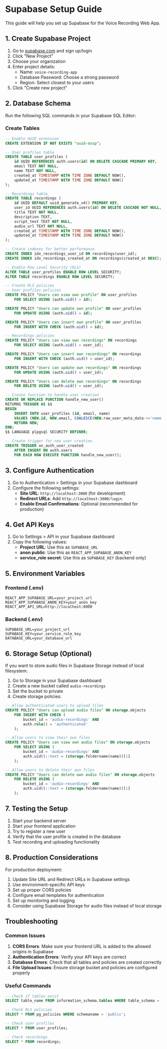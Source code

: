 # Supabase Setup Guide

This guide will help you set up Supabase for the Voice Recording Web App.

## 1. Create Supabase Project

1. Go to [supabase.com](https://supabase.com) and sign up/login
2. Click "New Project"
3. Choose your organization
4. Enter project details:
   - Name: `voice-recording-app`
   - Database Password: Choose a strong password
   - Region: Select closest to your users
5. Click "Create new project"

## 2. Database Schema

Run the following SQL commands in your Supabase SQL Editor:

### Create Tables

```sql
-- Enable UUID extension
CREATE EXTENSION IF NOT EXISTS "uuid-ossp";

-- User profiles table
CREATE TABLE user_profiles (
    id UUID REFERENCES auth.users(id) ON DELETE CASCADE PRIMARY KEY,
    email TEXT NOT NULL,
    name TEXT NOT NULL,
    created_at TIMESTAMP WITH TIME ZONE DEFAULT NOW(),
    updated_at TIMESTAMP WITH TIME ZONE DEFAULT NOW()
);

-- Recordings table
CREATE TABLE recordings (
    id UUID DEFAULT uuid_generate_v4() PRIMARY KEY,
    user_id UUID REFERENCES auth.users(id) ON DELETE CASCADE NOT NULL,
    title TEXT NOT NULL,
    description TEXT,
    script_text TEXT NOT NULL,
    audio_url TEXT NOT NULL,
    created_at TIMESTAMP WITH TIME ZONE DEFAULT NOW(),
    updated_at TIMESTAMP WITH TIME ZONE DEFAULT NOW()
);

-- Create indexes for better performance
CREATE INDEX idx_recordings_user_id ON recordings(user_id);
CREATE INDEX idx_recordings_created_at ON recordings(created_at DESC);

-- Enable Row Level Security (RLS)
ALTER TABLE user_profiles ENABLE ROW LEVEL SECURITY;
ALTER TABLE recordings ENABLE ROW LEVEL SECURITY;

-- Create RLS policies
-- User profiles policies
CREATE POLICY "Users can view own profile" ON user_profiles
    FOR SELECT USING (auth.uid() = id);

CREATE POLICY "Users can update own profile" ON user_profiles
    FOR UPDATE USING (auth.uid() = id);

CREATE POLICY "Users can insert own profile" ON user_profiles
    FOR INSERT WITH CHECK (auth.uid() = id);

-- Recordings policies
CREATE POLICY "Users can view own recordings" ON recordings
    FOR SELECT USING (auth.uid() = user_id);

CREATE POLICY "Users can insert own recordings" ON recordings
    FOR INSERT WITH CHECK (auth.uid() = user_id);

CREATE POLICY "Users can update own recordings" ON recordings
    FOR UPDATE USING (auth.uid() = user_id);

CREATE POLICY "Users can delete own recordings" ON recordings
    FOR DELETE USING (auth.uid() = user_id);

-- Create function to handle user creation
CREATE OR REPLACE FUNCTION handle_new_user()
RETURNS TRIGGER AS $$
BEGIN
    INSERT INTO user_profiles (id, email, name)
    VALUES (NEW.id, NEW.email, COALESCE(NEW.raw_user_meta_data->>'name', 'User'));
    RETURN NEW;
END;
$$ LANGUAGE plpgsql SECURITY DEFINER;

-- Create trigger for new user creation
CREATE TRIGGER on_auth_user_created
    AFTER INSERT ON auth.users
    FOR EACH ROW EXECUTE FUNCTION handle_new_user();
```

## 3. Configure Authentication

1. Go to Authentication > Settings in your Supabase dashboard
2. Configure the following settings:
   - **Site URL**: `http://localhost:3000` (for development)
   - **Redirect URLs**: Add `http://localhost:3000/login`
   - **Enable Email Confirmations**: Optional (recommended for production)

## 4. Get API Keys

1. Go to Settings > API in your Supabase dashboard
2. Copy the following values:
   - **Project URL**: Use this as `SUPABASE_URL`
   - **anon public**: Use this as `REACT_APP_SUPABASE_ANON_KEY`
   - **service_role secret**: Use this as `SUPABASE_KEY` (backend only)

## 5. Environment Variables

### Frontend (.env)
```env
REACT_APP_SUPABASE_URL=your_project_url
REACT_APP_SUPABASE_ANON_KEY=your_anon_key
REACT_APP_API_URL=http://localhost:8000
```

### Backend (.env)
```env
SUPABASE_URL=your_project_url
SUPABASE_KEY=your_service_role_key
DATABASE_URL=your_database_url
```

## 6. Storage Setup (Optional)

If you want to store audio files in Supabase Storage instead of local filesystem:

1. Go to Storage in your Supabase dashboard
2. Create a new bucket called `audio-recordings`
3. Set the bucket to private
4. Create storage policies:

```sql
-- Allow authenticated users to upload files
CREATE POLICY "Users can upload audio files" ON storage.objects
    FOR INSERT WITH CHECK (
        bucket_id = 'audio-recordings' AND
        auth.role() = 'authenticated'
    );

-- Allow users to view their own files
CREATE POLICY "Users can view own audio files" ON storage.objects
    FOR SELECT USING (
        bucket_id = 'audio-recordings' AND
        auth.uid()::text = (storage.foldername(name))[1]
    );

-- Allow users to delete their own files
CREATE POLICY "Users can delete own audio files" ON storage.objects
    FOR DELETE USING (
        bucket_id = 'audio-recordings' AND
        auth.uid()::text = (storage.foldername(name))[1]
    );
```

## 7. Testing the Setup

1. Start your backend server
2. Start your frontend application
3. Try to register a new user
4. Verify that the user profile is created in the database
5. Test recording and uploading functionality

## 8. Production Considerations

For production deployment:

1. Update Site URL and Redirect URLs in Supabase settings
2. Use environment-specific API keys
3. Set up proper CORS policies
4. Configure email templates for authentication
5. Set up monitoring and logging
6. Consider using Supabase Storage for audio files instead of local storage

## Troubleshooting

### Common Issues

1. **CORS Errors**: Make sure your frontend URL is added to the allowed origins in Supabase
2. **Authentication Errors**: Verify your API keys are correct
3. **Database Errors**: Check that all tables and policies are created correctly
4. **File Upload Issues**: Ensure storage bucket and policies are configured properly

### Useful Commands

```sql
-- Check if tables exist
SELECT table_name FROM information_schema.tables WHERE table_schema = 'public';

-- Check RLS policies
SELECT * FROM pg_policies WHERE schemaname = 'public';

-- Check user profiles
SELECT * FROM user_profiles;

-- Check recordings
SELECT * FROM recordings;
```


